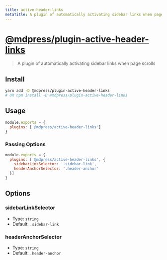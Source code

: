 ```yaml
---
title: active-header-links
metaTitle: A plugin of automatically activating sidebar links when page scrolls | MdPress
---
```


# [@mdpress/plugin-active-header-links](https://github.com/docschina/mdpress/tree/master/packages/%40vuepress/plugin-active-header-links)

> A plugin of automatically activating sidebar links when page scrolls

## Install

```bash
yarn add -D @mdpress/plugin-active-header-links
# OR npm install -D @mdpress/plugin-active-header-links
```

## Usage

```javascript
module.exports = {
  plugins: ['@mdpress/active-header-links']
}
```

### Passing Options

```javascript
module.exports = {
  plugins: ['@mdpress/active-header-links', {
    sidebarLinkSelector: '.sidebar-link',
    headerAnchorSelector: '.header-anchor'
  }]
}
```

## Options

### sidebarLinkSelector

- Type: `string`
- Default: `.sidebar-link`

### headerAnchorSelector

- Type: `string`
- Default: `.header-anchor`
